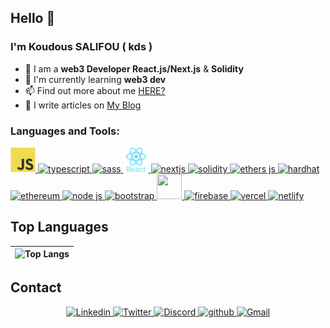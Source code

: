 ## Hello 👋
###  I'm Koudous SALIFOU ( kds )

- 🌴 I am a <b>web3 Developer React.js/Next.js</b> & <b>Solidity</b>
- 🌱 I'm currently learning <b>web3 dev</b>
- 📫 Find out more about me <a href="https://www.koudous-salifou.com" target="_blank">HERE?</a>
- 📝 I write articles on <a href="https://blog.koudous-salifou.com/" target="_blank">My Blog</a>



<h3 align="left">Languages and Tools:</h3>
<p align="left">

  <a href="https://developer.mozilla.org/en-US/docs/Web/JavaScript" target="_blank">  
    <img src="https://raw.githubusercontent.com/devicons/devicon/master/icons/javascript/javascript-original.svg" alt="javascript" width="40" height="40"/> 
  </a>

  <a href="https://www.typescriptlang.org/" target="_blank">  
    <img src="https://iconape.com/wp-content/png_logo_vector/typescript.png" alt="typescript" width="40" height="40"/> 
  </a>

   <a href="https://sass-lang.com/" target="_blank"> 
    <img src="https://sass-lang.com/assets/img/logos/logo-b6e1ef6e.svg" alt="sass" width="40" height="40"/> 
  </a>
  <a href="https://reactjs.org/" target="_blank"> 
    <img src="https://raw.githubusercontent.com/devicons/devicon/master/icons/react/react-original-wordmark.svg" alt="react" width="40" height="40"/> 
  </a>
  <a href="https://nextjs.org/" target="_blank"> 
    <img src="https://imgs.search.brave.com/2jT7-iAZfebNObMMHvuG-nG_LUofCe2qeFQ5KZxyq1s/rs:fit:192:192:1/g:ce/aHR0cHM6Ly9hc3Nl/dHMudmVyY2VsLmNv/bS9pbWFnZS91cGxv/YWQvdjE2MDc1NTQz/ODUvcmVwb3NpdG9y/aWVzL25leHQtanMv/bmV4dC1sb2dvLnBu/Zw" alt="nextjs" width="40" height="40"/> 
  </a>
  
   <a href="https://docs.soliditylang.org/en/v0.8.17/" target="_blank"> 
    <img src="https://ih1.redbubble.net/image.1599719281.7189/st,small,507x507-pad,600x600,f8f8f8.jpg" alt="solidity" width="40" height="40"/> 
  </a>
  
   <a href="https://docs.ethers.io/v5/" target="_blank"> 
    <img src="https://seeklogo.com/images/E/ethers-logo-D5B86204D8-seeklogo.com.png" alt="ethers js" width="40" height="40"/> 
  </a>
  
  <a href="https://hardhat.org/docs" target="_blank"> 
    <img src="https://seeklogo.com/images/H/hardhat-logo-888739EBB4-seeklogo.com.png" alt="hardhat" width="40" height="40"/> 
  </a>
  
  <a href="https://ethereum.org/en/developers/docs/" target="_blank"> 
    <img src="https://logos-marques.com/wp-content/uploads/2021/03/Ethereum-Logo.png" alt="ethereum" width="40" height="40"/> 
  </a>
  
   <a href="https://nodejs.org/en/docs/" target="_blank"> 
    <img src="https://d1fmx1rbmqrxrr.cloudfront.net/zdnet/i/edit/ne/2021/07/NodeJS.jpg" alt="node js" width="40" height="40"/> 
  </a>

  <a href="https://getbootstrap.com/" target="_blank"> 
    <img src="https://cdn-icons-png.flaticon.com/512/5968/5968672.png" alt="bootstrap" width="40" height="40"/> 
  </a>

  <a href="https://chakra-ui.com/" target="_blank"> 
    <img src="https://avatars.githubusercontent.com/u/54212428?s=280&v=4" width="40" height="40"/> 
  </a>

   <a href="https://firebase.google.com/" target="_blank"> 
    <img src="https://imgs.search.brave.com/fJGFsGzX4QEiDNYIsWwNeyLSEsAC1fhgfDoKBz_ZE6g/rs:fit:640:640:1/g:ce/aHR0cHM6Ly9maXJl/YmFzZS5nb29nbGUu/Y29tL2ltYWdlcy9i/cmFuZC1ndWlkZWxp/bmVzL2xvZ28tbG9n/b21hcmsucG5n" alt="firebase" width="40" height="40"/> 
  </a>

   <a href="https://vercel.com/" target="_blank"> 
    <img src="https://imgs.search.brave.com/Ipsf1-VzfUXf9TlTzwldan6iLDy2ppQOiaPkYxOa8TI/rs:fit:474:225:1/g:ce/aHR0cHM6Ly90c2Ux/Lm1tLmJpbmcubmV0/L3RoP2lkPU9JUC5t/bk1Rd2FKRnoxdGNO/Q0hrNVlLdFVBSGFI/YSZwaWQ9QXBp" alt="vercel" width="40" height="40"/> 
  </a>

   <a href="https://www.netlify.com/" target="_blank"> 
    <img src="https://imgs.search.brave.com/tQR14LB23xhBA7gYngwkwS8FF0i5UKhTv41cTZu9QI4/rs:fit:640:640:1/g:ce/aHR0cHM6Ly9pbWFn/ZXMuc2Fhc3dvcnRo/eS5jb20vbmV0bGlm/eV82NTAyX2xvZ29f/MTU4NjQyNTEwN196/Y2poby5wbmc" alt="netlify" width="40" height="40"/> 
  </a>
 
</p>

## Top Languages

| ![Top Langs](https://github-readme-stats.vercel.app/api/top-langs/?username=Kds-JS&theme=great-gatsby) |
| :-----------------------------------------------------------------------------------------------------: |

## Contact

<p align="center">
  <a href="https://www.linkedin.com/in/koudous-salifou-5003a6249/" >
    <img src="https://img.shields.io/badge/koudous salifou-%230077B5.svg?style=for-the-badge&logo=linkedin&logoColor=white" alt="Linkedin" />
  </a>
  <a href="https://twitter.com/kds_JS" >
    <img src="https://img.shields.io/badge/-kds-%231DA1F2.svg?style=for-the-badge&logo=Twitter&logoColor=white" alt="Twitter" />
  </a>
   <a href="https://discord.com/users/842885714190139394" >
    <img src="https://img.shields.io/badge/-kds-%231DA1F2.svg?style=for-the-badge&logo=Discord&logoColor=white" alt="Discord" />
  </a>
  <a href="https://github.com/Kds-JS" >
    <img src=https://img.shields.io/badge/github-%2324292e.svg?&style=for-the-badge&logo=github&logoColor=white alt=github  />
  </a>
  <a href="mailto:contact@koudous-salifou.com">
    <img alt="Gmail" src="https://img.shields.io/badge/Gmail-D14836?style=for-the-badge&logo=gmail&logoColor=white" />
  </a>
</p>
